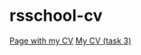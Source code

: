 # rsschool-cv
[Page with my CV](https://kastrubait.github.io/rsschool-cv/cv)
[My CV (task 3)](https://kastrubait.github.io/rsschool-cv-html/index.html)
